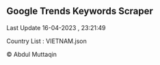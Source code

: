 

## Google Trends Keywords Scraper 
 
Last Update 16-04-2023 , 23:21:49

Country List :
VIETNAM.json



© Abdul Muttaqin 
